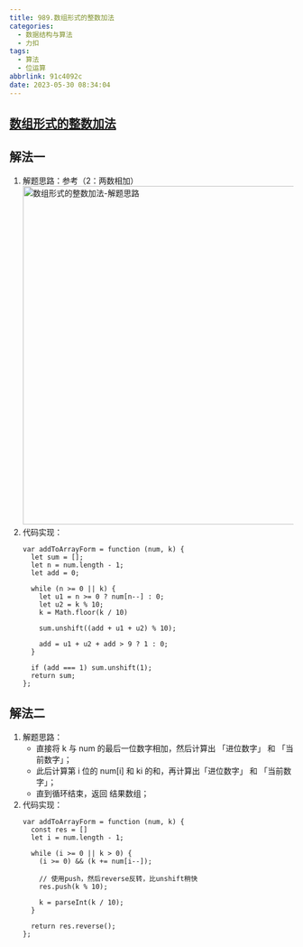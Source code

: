 ```yaml
---
title: 989.数组形式的整数加法
categories:
  - 数据结构与算法
  - 力扣
tags:
  - 算法
  - 位运算
abbrlink: 91c4092c
date: 2023-05-30 08:34:04
---
```


## [数组形式的整数加法](https://leetcode.cn/problems/add-to-array-form-of-integer/)

## 解法一
1. 解题思路：参考（2：两数相加）
    <img src="数组形式的整数加法-解题思路.jpg" width="600px" height="auto" class="lazy-load" title="数组形式的整数加法-解题思路"/>
2. 代码实现：
    ```JS
    var addToArrayForm = function (num, k) {
      let sum = [];
      let n = num.length - 1;
      let add = 0;

      while (n >= 0 || k) {
        let u1 = n >= 0 ? num[n--] : 0;
        let u2 = k % 10;
        k = Math.floor(k / 10)

        sum.unshift((add + u1 + u2) % 10);

        add = u1 + u2 + add > 9 ? 1 : 0;
      }

      if (add === 1) sum.unshift(1);
      return sum;
    };
    ```

## 解法二
1. 解题思路：
    - 直接将 k 与 num 的最后一位数字相加，然后计算出 「进位数字」 和 「当前数字」；
    - 此后计算第 i 位的 num[i] 和 ki 的和，再计算出「进位数字」 和 「当前数字」；
    - 直到循环结束，返回 结果数组；
2. 代码实现：
    ```JS
    var addToArrayForm = function (num, k) {
      const res = []
      let i = num.length - 1;

      while (i >= 0 || k > 0) {
        (i >= 0) && (k += num[i--]);

        // 使用push，然后reverse反转，比unshift稍快
        res.push(k % 10);

        k = parseInt(k / 10);
      }

      return res.reverse();
    };
    ```


